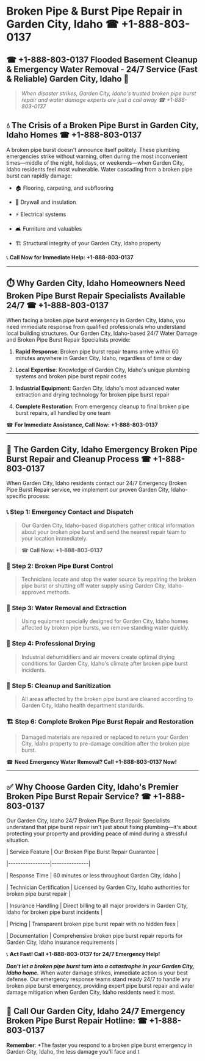 # Broken Pipe & Burst Pipe Repair in Garden City, Idaho ☎ +1-888-803-0137  
## ☎ +1-888-803-0137 Flooded Basement Cleanup & Emergency Water Removal - 24/7 Service (Fast & Reliable) Garden City, Idaho 🚨  

> *When disaster strikes, Garden City, Idaho's trusted broken pipe burst repair and water damage experts are just a call away ☎ +1-888-803-0137*  

## 💧 The Crisis of a Broken Pipe Burst in Garden City, Idaho Homes ☎ +1-888-803-0137  

A broken pipe burst doesn't announce itself politely. These plumbing emergencies strike without warning, often during the most inconvenient times—middle of the night, holidays, or weekends—when Garden City, Idaho residents feel most vulnerable. Water cascading from a broken pipe burst can rapidly damage:  

* 🏠 Flooring, carpeting, and subflooring  
* 🧱 Drywall and insulation  
* ⚡ Electrical systems  
* 🛋️ Furniture and valuables  
* 🏗️ Structural integrity of your Garden City, Idaho property  

📞 **Call Now for Immediate Help: +1-888-803-0137**  

---  

## ⏱️ Why Garden City, Idaho Homeowners Need Broken Pipe Burst Repair Specialists Available 24/7 ☎ +1-888-803-0137  

When facing a broken pipe burst emergency in Garden City, Idaho, you need immediate response from qualified professionals who understand local building structures. Our Garden City, Idaho-based 24/7 Water Damage and Broken Pipe Burst Repair Specialists provide:  

1. **Rapid Response**: Broken pipe burst repair teams arrive within 60 minutes anywhere in Garden City, Idaho, regardless of time or day  
2. **Local Expertise**: Knowledge of Garden City, Idaho's unique plumbing systems and broken pipe burst repair codes  
3. **Industrial Equipment**: Garden City, Idaho's most advanced water extraction and drying technology for broken pipe burst repair  
4. **Complete Restoration**: From emergency cleanup to final broken pipe burst repairs, all handled by one team  

☎ **For Immediate Assistance, Call Now: +1-888-803-0137**  

---  

## 🔧 The Garden City, Idaho Emergency Broken Pipe Burst Repair and Cleanup Process ☎ +1-888-803-0137  

When Garden City, Idaho residents contact our 24/7 Emergency Broken Pipe Burst Repair service, we implement our proven Garden City, Idaho-specific process:  

### 📞 Step 1: Emergency Contact and Dispatch  
> Our Garden City, Idaho-based dispatchers gather critical information about your broken pipe burst and send the nearest repair team to your location immediately.  
> ☎ **Call Now: +1-888-803-0137**  

### 🚿 Step 2: Broken Pipe Burst Control  
> Technicians locate and stop the water source by repairing the broken pipe burst or shutting off water supply using Garden City, Idaho-approved methods.  

### 🌊 Step 3: Water Removal and Extraction  
> Using equipment specially designed for Garden City, Idaho homes affected by broken pipe bursts, we remove standing water quickly.  

### 💨 Step 4: Professional Drying  
> Industrial dehumidifiers and air movers create optimal drying conditions for Garden City, Idaho's climate after broken pipe burst incidents.  

### 🧼 Step 5: Cleanup and Sanitization  
> All areas affected by the broken pipe burst are cleaned according to Garden City, Idaho health department standards.  

### 🏗️ Step 6: Complete Broken Pipe Burst Repair and Restoration  
> Damaged materials are repaired or replaced to return your Garden City, Idaho property to pre-damage condition after the broken pipe burst.  

☎ **Need Emergency Water Removal? Call +1-888-803-0137 Now!**  

---  

## ✅ Why Choose Garden City, Idaho's Premier Broken Pipe Burst Repair Service? ☎ +1-888-803-0137  

Our Garden City, Idaho 24/7 Broken Pipe Burst Repair Specialists understand that pipe burst repair isn't just about fixing plumbing—it's about protecting your property and providing peace of mind during a stressful situation.  

| Service Feature | Our Broken Pipe Burst Repair Guarantee |  
|-----------------|---------------|  
| Response Time | 60 minutes or less throughout Garden City, Idaho |  
| Technician Certification | Licensed by Garden City, Idaho authorities for broken pipe burst repair |  
| Insurance Handling | Direct billing to all major providers in Garden City, Idaho for broken pipe burst incidents |  
| Pricing | Transparent broken pipe burst repair with no hidden fees |  
| Documentation | Comprehensive broken pipe burst repair reports for Garden City, Idaho insurance requirements |  

📞 **Act Fast! Call +1-888-803-0137 for 24/7 Emergency Help!**  

***Don't let a broken pipe burst turn into a catastrophe in your Garden City, Idaho home.*** When water damage strikes, immediate action is your best defense. Our emergency response teams stand ready 24/7 to handle any broken pipe burst emergency, providing expert pipe burst repair and water damage mitigation when Garden City, Idaho residents need it most.  

## 📱 Call Our Garden City, Idaho 24/7 Emergency Broken Pipe Burst Repair Hotline: ☎ +1-888-803-0137  

**Remember**: *The faster you respond to a broken pipe burst emergency in Garden City, Idaho, the less damage you'll face and t
